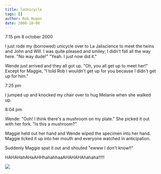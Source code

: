 ```yaml
---
title: laUnicycle
tags: []
author: Rob Nugen
date: 2000-10-08
---
```


<p class=date>7:15 pm 8 october 2000

<p>I just rode my (borrowed) unicycle over to La Jaliscience to meet the
twins and John and Will.  I was quite pleased and smiley; I didn't fall all
the way here.  "No way dude!"  "Yeah. I just now did it."

<p>Wende just arrived and they all got up.  "Oh, you all get up to meet
her!"   Except for Maggie, "I told Rob I wouldn't get up for you because I
didn't get up for him."

<p class=date>7:25 pm

<p>I jumped up and knocked my chair over to hug Melanie when she walked up.

<p class=date>8:04 pm

<p>Wende:   "Ooh!  I think there's a mushroom on my plate."  She picked it
out with her fork.  "Is this a mushroom?"

<p>Maggie held out her hand and Wende wiped the specimen into her hand.
Maggie licked it up into her mouth and everyone watched in anticipation.

<p>Suddenly Maggie spat it out and shouted "ewww I don't know!!"

<p>HAHAHahAHaAHHhahahhaaAHAHAHAhahaha!!!!!

<p><img src="/images/rob/wL-ROB.gif">


